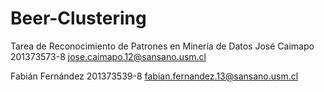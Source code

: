 # Beer-Clustering
Tarea de Reconocimiento de Patrones en Minería de Datos
José Caimapo 201373573-8 jose.caimapo.12@sansano.usm.cl

Fabián Fernández 201373539-8 fabian.fernandez.13@sansano.usm.cl
